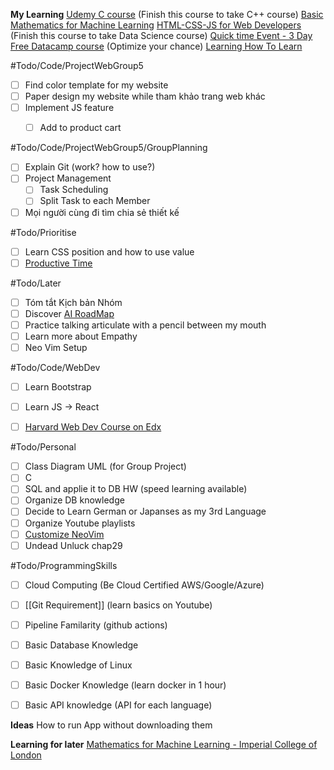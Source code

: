 **My Learning**
[Udemy C course](https://www.udemy.com/course/c-programming-for-beginners-/learn/lecture/8794278#overview) (Finish this course to take C++ course)
[Basic Mathematics for Machine Learning](https://youtube.com/playlist?list=PLRDl2inPrWQW1QSWhBU0ki-jq_uElkh2a&si=5yZfL9HV8MwYqB8N) 
[HTML-CSS-JS for Web Developers](https://www.coursera.org/learn/html-css-javascript-for-web-developers/home/week/3)  (Finish this course to take Data Science course)
[Quick time Event - 3 Day Free Datacamp course](https://app.datacamp.com/learn/courses/introduction-to-sql) (Optimize your chance)
[Learning How To Learn](https://www.coursera.org/learn/learning-how-to-learn/home/welcome)

#Todo/Code/ProjectWebGroup5
- [ ] Find color template for my website
- [ ]  Paper design my website while tham khảo trang web khác
- [ ] Implement JS feature
	- [ ]  Add to product cart


#Todo/Code/ProjectWebGroup5/GroupPlanning
- [ ] Explain Git (work? how to use?)
- [ ] Project Management
	- [ ] Task Scheduling
	- [ ] Split Task to each Member 
- [ ] Mọi người cùng đi tìm chia sẻ thiết kế

#Todo/Prioritise
- [ ] Learn CSS position and how to use value
- [ ] [Productive Time](https://www.facebook.com/hyystudies/posts/pfbid0dwxYNp9f5uxYxYWWA1RbbxRKicGmQrowp9EVRnawZTA7h89sK51y2hSoYUeYBfxjl) 

#Todo/Later
- [ ] Tóm tắt Kịch bản Nhóm 
- [ ] Discover [AI RoadMap](https://i.am.ai/roadmap/#note)
- [ ] Practice talking articulate with a pencil between my mouth
- [ ] Learn more about Empathy
- [ ] Neo Vim Setup

#Todo/Code/WebDev
- [ ] Learn Bootstrap 
- [ ] Learn JS -> React
- [ ] [Harvard Web Dev Course on Edx](https://www.edx.org/learn/web-development/harvard-university-cs50-s-web-programming-with-python-and-javascript) 


#Todo/Personal
- [ ] Class Diagram UML  (for Group Project)
- [ ] C 
- [ ] SQL and applie it to DB HW (speed learning available)
- [ ] Organize DB knowledge 
- [ ] Decide to Learn German or Japanses as my 3rd Language 
- [ ] Organize Youtube playlists
- [ ] [Customize NeoVim](https://youtu.be/fFHlfbKVi30?si=sOr-n_o1gUcHHC5j)
- [ ] Undead Unluck chap29

#Todo/ProgrammingSkills
- [ ] Cloud Computing (Be Cloud Certified AWS/Google/Azure)
- [ ] [[Git Requirement]] (learn basics on Youtube)
- [ ] Pipeline Familarity (github actions)
- [ ] Basic Database Knowledge 
- [ ] Basic Knowledge of Linux
- [ ] Basic Docker Knowledge (learn docker in 1 hour)
- [ ] Basic API knowledge  (API for each language)


**Ideas**
How to run App without downloading them


**Learning for later**
[Mathematics for Machine Learning - Imperial College of London](https://www.coursera.org/specializations/mathematics-machine-learning?myLearningTab=IN_PROGRESS)

